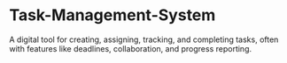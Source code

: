 # Task-Management-System
A digital tool for creating, assigning, tracking, and completing tasks, often with features like deadlines, collaboration, and progress reporting.
